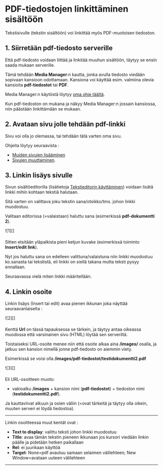 # PDF-tiedostojen linkittäminen sisältöön

Tekstisivulle (tekstin sisältöön) voi linkittää myös PDF-muotoisen tiedoston.


## 1. Siirretään pdf-tiedosto serverille

Että pdf-tiedosto voidaan liittää ja linkitää muuhun sisältöön, täytyy se ensin saada mukaan serverille.

Tämä tehdään __Media Manager__:n kautta, jonka avulla tiedosto viedään sopivaan kansioon odottamaan.
Kansiona voi käyttää esim. valmiina olevia kansioita __pdf-tiedostot__ tai __PDF__.

Media Manager:n käytöstä löytyy [oma ohje täältä][11].

Kun pdf-tiedoston on mukana ja näkyy Media Manager:n jossain kansiossa, niin päästään linkittämään se mukaan.



## 2. Avataan sivu jolle tehdään pdf-linkki

Sivu voi olla jo olemassa, tai tehdään tätä varten oma sivu.

Ohjeita löytyy seuraavista :

- [Muiden sivujen lisääminen][12]
- [Sivujen muuttaminen][13].


## 3. Linkin lisäys sivulle

Sivun sisältöeditorilla (lisätietoja [Tekstieditorin käyttäminen][14]) voidaan lisätä
linkki mihin kohtaan tekstiä halutaan.

Sitä varten on valittava joku tekstin sana/otsikko/tms. johon linkki muodostuu.

Valitaan editorissa (=valaistaan) haluttu sana (esimerkissä __pdf-dokumentti 2__).


<figure class="fig-n border" style="margin:0 0 20px 0">
![1][]
</figure>

Sitten etsitään yläpalkista pieni ketjun kuvake  (esimerkissä toiminto __Insert/edit link__).

Nyt jos haluttu sana on edelleen valittuna/valaistuna niin linkki muodostuu ko.sanasta tai tekstistä, eli linkki on siellä takana mutta teksti pysyy ennallaan.

Seuraavassa vielä miten linkki määritellään.


## 4. Linkin osoite

Linkin lisäys (Insert tai edit) avaa pienen ikkunan joka näyttää seuraavanlaiselta :

<figure class="fig-n border" style="margin:0 0 20px 0">
![2][]
</figure>

Kenttä __Url__ on tässä tapauksessa se tärkein, ja täytyy antaa oikeassa muodossa että varsinainen sivu (HTML) löytää sen serveriltä.

Toistaiseksi URL-osoite menee niin että osoite alkaa aina __/images/__  osalla, ja jatkuu sen kansion nimellä jonne
pdf-tiedosto on aiemmin viety.

Esimerkissä se voisi olla __/images/pdf-tiedostot/testidokumentti2.pdf__


<figure class="fig-n border" style="margin:0 0 20px 0">
![3][]
</figure>


Eli URL-osoitteen muoto:

* vakioalku __/images__  + kansion nimi (__pdf-tiedostot__) + tiedoston nimi (__testidokumentti2.pdf__).

Ja kauttaviivat alkuun ja osien väliin (=ovat tärkeitä ja täytyy olla oikein, muuten serveri ei löydä tiedostoa).

----

Linkin osoitteessa muut kentät ovat :

* __Text to display__: valittu teksti johon linkki muodostuu
* __Title__: avaa tämän tekstin pieneen ikkunaan jos kursori viedään linkin päälle ja pidetään hetken paikallaan
* __Rel__: ei juurikaan käyttöä
* __Target__: None=pdf avautuu samaan selaimen välilehteen; New Window=avataan uuteen välilehteen


----

[1]: kuvat/kuva170.png "Ruutumalli"
[2]: kuvat/kuva171.png "Ruutumalli"
[3]: kuvat/kuva172.png "Ruutumalli"
[11]: pages/mediatiedostot.md
[12]: pages/sivujen-lisaaminen.md
[13]: pages/sivujen-muuttaminen.md
[14]: pages/tekstieditorin-kaytto.md
